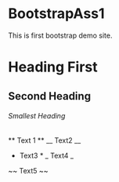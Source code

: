 # BootstrapAss1
This is first bootstrap demo site.
# Heading First
## Second Heading
###### Smallest Heading


** Text 1 ** 
__ Text2 __
* Text3 *
_ Text4 _

~~ Text5 ~~

